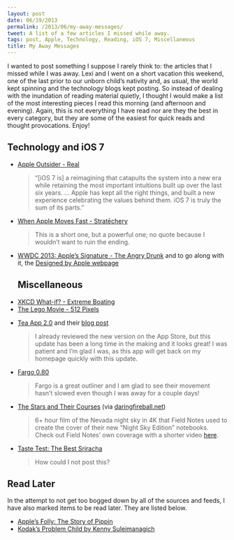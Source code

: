 ```yaml
---
layout: post
date: 06/19/2013
permalink: /2013/06/my-away-messages/
tweet: A list of a few articles I missed while away.
tags: post, Apple, Technology, Reading, iOS 7, Miscellaneous
title: My Away Messages
---
```


<p>I wanted to post something I suppose I rarely think to: the articles that I missed while I was away. Lexi and I went on a short vacation this weekend, one of the last prior to our unborn child’s nativity and, as usual, the world kept spinning and the technology blogs kept posting. So instead of dealing with the inundation of reading material quietly, I thought I would make a list of the most interesting pieces I read this morning (and afternoon and evening). Again, this is not everything I have read nor are they the best in every category, but they are some of the easiest for quick reads and thought provocations. Enjoy!</p>

<h2 id="technologyandios7">Technology and iOS 7</h2>

<ul><li><p><a href="http://www.appleoutsider.com/2013/06/17/real/" title="Apple Outsider - Real">Apple Outsider - Real</a></p>

<blockquote>
<p>“[iOS 7 is] a reimagining that catapults the system into a new era while retaining the most important intuitions built up over the last six years. … Apple has kept all the right things, and built a new experience celebrating the values behind them. iOS 7 is truly the sum of its parts.”</p>
</blockquote></li>
<li><p><a href="http://stratechery.com/2013/when-apple-moves-fast/" title="When Apple Moves Fast - Stratēchery by Ben Thompson">When Apple Moves Fast - Stratēchery</a></p>

<blockquote>
<p>This is a short one, but a powerful one; no quote because I wouldn’t want to ruin the ending.</p>
</blockquote></li>
<li><p><a href="http://www.theangrydrunk.com/2013/06/17/wwdc-2013-apples-signature/" title="WWDC 2013: Apple's Signature - The Angry Drunk">WWDC 2013: Apple’s Signature - The Angry Drunk</a> and to go along with it, the <a href="http://www.apple.com/designed-by-apple/" title="Designed by Apple - Apple.com">Designed by Apple webpage</a></p>

<h2 id="miscellaneous">Miscellaneous</h2></li>
<li><a href="http://what-if.xkcd.com/50/" title="Extreme Boating - XKCD What-if?">XKCD What-if? - Extreme Boating</a></li>
<li><a href="http://512pixels.net/2013/06/lego-movie/" title="Lego Movie Coming Next Year - 512 Pixels">The Lego Movie - 512 Pixels</a></li>
<li><p><a href="http://teaapp.com" title="Tea App for iPhone">Tea App 2.0</a> and their <a href="http://blog.teaapp.com/post/53372075515/tea-2-0" title="Tea 2.0 - Tea for iPhone Blog">blog post</a></p>

<blockquote>
<p>I already reviewed the new version on the App Store, but this update has been a long time in the making and it looks great! I was patient and I’m glad I was, as this app will get back on my homepage quickly with this update.</p>
</blockquote></li>
<li><p><a href="http://worknotes.smallpicture.com/june2013/fargo080" title="Fargo 0.80 Worknotes- Small Picture">Fargo 0.80</a></p>

<blockquote>
<p>Fargo is a great outliner and I am glad to see their movement hasn’t slowed even though I was away for a couple days!</p>
</blockquote></li>
<li><p><a href="http://coudal.com/greatbasin/" title="Coudal Partners &amp; Field Notes Brand: Great Basin">The Stars and Their Courses</a> (via <a href="http://daringfireball.net/linked/2013/06/19/great-basin" title="Great Basin: The Stars and Their Courses - Daring Fireball">daringfireball.net</a>) </p>

<blockquote>
<p>6+ hour film of the Nevada night sky in 4K that Field Notes used to create the cover of their new “Night Sky Edition” notebooks. Check out Field Notes’ own coverage with a shorter video <a href="http://fieldnotesbrand.com/colors/nightsky/" title="Field Notes Colors: Night Sky Edition">here</a>.</p>
</blockquote></li>
<li><p><a href="http://www.seriouseats.com/2013/06/taste-test-the-best-sriracha.html" title="The Best Sriracha - Serious Eats">Taste Test: The Best Sriracha</a></p>

<blockquote>
<p>How could I not post this?</p>
</blockquote></li>
</ul><h2 id="readlater">Read Later</h2>

<p>In the attempt to not get too bogged down by all of the sources and feeds, I have also marked items to be read later. They are listed below.</p>

<ul><li><a href="http://gameological.com/2013/06/apples-folly/" title="The Pippin game console - The Gameological Society">Apple’s Folly: The Story of Pippin</a></li>
<li><a href="https://medium.com/editors-picks/3e1d3fc4a3e" title="Kodak’s Problem Child - Medium">Kodak’s Problem Child by Kenny Suleimanagich</a></li>
</ul>